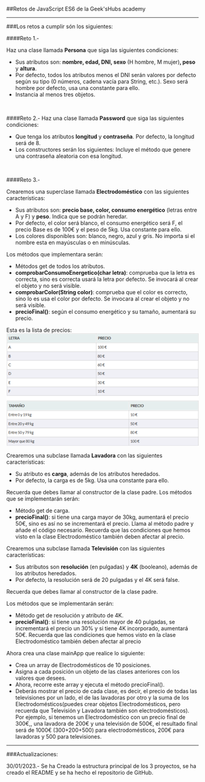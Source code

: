 ##Retos de JavaScript ES6 de la Geek'sHubs academy

***

###Los retos a cumplir són los siguientes:

####Reto 1.-  
  
Haz una clase llamada <b>Persona</b> que siga las siguientes condiciones:  

- Sus atributos son: <b>nombre, edad, DNI, sexo</b> (H hombre, M mujer)<b>, peso</b> y <b>altura</b>.
- Por defecto, todos los atributos menos el DNI serán valores por defecto según su tipo (0 números, cadena vacía para String, etc.). Sexo será hombre por defecto, usa una constante para ello.
- Instancia al menos tres objetos. 
<br>  

####Reto 2.- 
Haz una clase llamada <b>Password</b> que siga las siguientes condiciones:  

- Que tenga los atributos <b>longitud</b> y <b>contraseña</b>. Por defecto, la longitud será de 8.
- Los constructores serán los siguientes:
Incluye el método que genere una contraseña aleatoria con esa longitud. 
<br>  

####Reto 3.-

Crearemos una superclase llamada <b>Electrodoméstico</b> con las siguientes características:  

- Sus atributos son: <b>precio base, color, consumo energético</b> (letras entre A y F) y <b>peso</b>. Indica que se podrán heredar.
- Por defecto, el color será blanco, el consumo energético será F, el precio Base es de 100€ y el peso de 5kg. Usa constante para ello.
- Los colores disponibles son: blanco, negro, azul y gris. No importa si el nombre esta en mayúsculas o en minúsculas.

Los métodos que implementara serán:
- Métodos get de todos los atributos.
- <b>comprobarConsumoEnergetico(char letra)</b>: comprueba que la letra es correcta, sino es correcta usará la letra por defecto. Se invocará al crear el objeto y no será visible.
- <b>comprobarColor(String color)</b>: comprueba que el color es correcto, sino lo es usa el color por defecto. Se invocara al crear el objeto y no será visible.
- <b>precioFinal()</b>: según el consumo energético y su tamaño, aumentará su precio.

Esta es la lista de precios:
<img src= "/Img/listaPrecios.png" width="600"> 
<br> 

Crearemos una subclase llamada <b>Lavadora</b> con las siguientes características:
- Su atributo es <b>carga</b>, además de los atributos heredados.
- Por defecto, la carga es de 5kg. Usa una constante para ello.

Recuerda que debes llamar al constructor de la clase padre.
Los métodos que se implementarán serán:

- Método get de carga.
- <b>precioFinal()</b>: si tiene una carga mayor de 30kg, aumentará el precio 50€, sino es así no se incrementará el precio. Llama al método padre y añade el código necesario. Recuerda que las condiciones que hemos visto en la clase Electrodoméstico también deben afectar al precio.

Crearemos una subclase llamada <b>Televisión</b> con las siguientes características:
- Sus atributos son <b>resolución</b> (en pulgadas) y <b>4K</b> (booleano), además de los atributos heredados.
- Por defecto, la resolución será de 20 pulgadas y el 4K será false.

Recuerda que debes llamar al constructor de la clase padre.

Los métodos que se implementarán serán:

- Método get de resolución y atributo de 4K.
- <b>precioFinal()</b>: si tiene una resolución mayor de 40 pulgadas, se incrementará el precio un 30% y si tiene 4K incorporado, aumentará 50€. Recuerda que las condiciones que hemos visto en la clase Electrodoméstico también deben afectar al precio

Ahora crea una clase mainApp que realice lo siguiente:

- Crea un array de Electrodomésticos de 10 posiciones.
- Asigna a cada posición un objeto de las clases anteriores con los valores que desees.
- Ahora, recorre este array y ejecuta el método precioFinal().
- Deberás mostrar el precio de cada clase, es decir, el precio de todas las televisiones por un lado, el de las lavadoras por otro y la suma de los Electrodomésticos(puedes crear objetos Electrodomésticos, pero recuerda que Televisión y Lavadora también son electrodomésticos). Por ejemplo, si tenemos un Electrodoméstico con un precio final de 300€,, una lavadora de 200€ y una televisión de 500€, el resultado final será de 1000€ (300+200+500) para electrodomésticos, 200€ para lavadoras y 500 para televisiones.


***



###Actualizaciones:

30/01/2023.- Se ha Creado la estructura principal de los 3 proyectos, se ha creado el README y se ha hecho el repositorio de GitHub.
